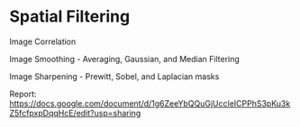 # Spatial Filtering
Image Correlation

Image Smoothing - Averaging, Gaussian, and Median Filtering

Image Sharpening -  Prewitt, Sobel, and Laplacian masks

Report: https://docs.google.com/document/d/1g6ZeeYbQQuGjUccleICPPhS3pKu3kZ5fcfpxpDqqHcE/edit?usp=sharing
